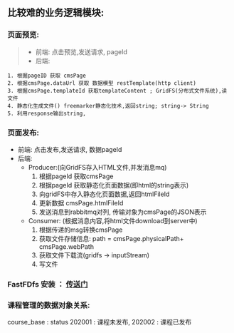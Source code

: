 ## 比较难的业务逻辑模块:
### 页面预览: 
> - 前端: 点击预览,发送请求, pageId
> - 后端:  
    
    1. 根据pageID 获取 cmsPage
    2. 根据cmsPage.dataUrl 获取 数据模型 restTemplate(http client)
    3. 根据cmsPage.templateId 获取templateContent ; GridFS(分布式文件系统),读文件
    4. 静态化生成文件() freemarker静态化技术,返回string; string-> String        
    5. 利用response输出string,

### 页面发布: 
- 前端: 点击发布,发送请求, 数据pageId 
- 后端: 
    - Producer:(向GridFS存入HTML文件,并发消息mq)
        1. 根据pageId 获取cmsPage
        2. 根据pageId 获取静态化页面数据(即html的string表示)
        3. 向gridFS中存入静态化页面数据,返回htmlFileId
        4. 更新数据 cmsPage.htmlFileId
        5. 发送消息到rabbitmq对列, 传输对象为cmsPage的JSON表示
    - Consumer: (根据消息内容,将html文件download到server中)
        1. 根据传递的msg转换cmsPage
        2. 获取文件存储信息: path = cmsPage.physicalPath+ cmsPage.webPath
        3. 获取文件下载流(gridfs -> inputStream)
        4. 写文件
 ### FastFDfs 安装 ： [传送门](https://blog.csdn.net/weixin_39816740/article/details/87969113) 
 
 ### 课程管理的数据对象关系:
course_base : status 202001 : 课程未发布, 202002 : 课程已发布
 